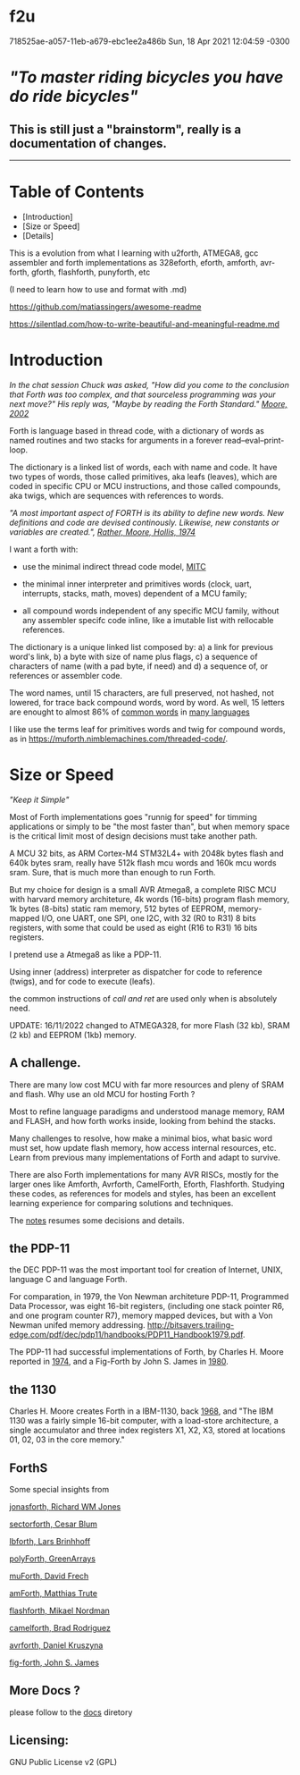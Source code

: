 # f2u

718525ae-a057-11eb-a679-ebc1ee2a486b Sun, 18 Apr 2021 12:04:59 -0300

# *"To master riding bicycles you have do ride bicycles"*

## This is still just a "brainstorm", really is a documentation of changes. 
---
# Table of Contents
* [Introduction]
* [Size or Speed]
* [Details]

This is a evolution from what I learning with u2forth, ATMEGA8, gcc assembler and forth implementations as 328eforth, eforth, amforth, avr-forth, gforth, flashforth, punyforth, etc 

(I need to learn how to use and format with .md)

https://github.com/matiassingers/awesome-readme

https://silentlad.com/how-to-write-beautiful-and-meaningful-readme.md

# Introduction

*In the chat session Chuck was asked, "How did you come to the conclusion that Forth was too complex, and that sourceless programming was your next move?" His reply was, "Maybe by reading the Forth Standard." [Moore, 2002](http://www.ultratechnology.com/levels.htm)*

Forth is language based in thread code, with a dictionary of words as named routines and two stacks for arguments in a forever read–eval–print-loop.

The dictionary is a linked list of words, each with name and code. It have two types of words, those called primitives, aka leafs (leaves), which are coded in specific CPU or MCU instructions, and those called compounds, aka twigs, which are sequences with references to words.
 
*"A most important aspect of FORTH is its ability to define new words. New definitions and code are devised continously. Likewise, new constants or variables are created.", [Rather, Moore, Hollis, 1974](https://library.nrao.edu/public/memos/comp/CDIR_17.pdf)*

I want a forth with:

- use the minimal indirect thread code model, [MITC](https://github.com/agsb/f2u/blob/main/small%20MITC%20Forth%20en.pdf)

- the minimal inner interpreter and primitives words (clock, uart, interrupts, stacks, math, moves) dependent of a MCU family;

- all compound words independent of any specific MCU family, without any assembler specifc code inline, like a imutable list with rellocable references.

The dictionary is a unique linked list composed by:  a) a link for previous word's link, b) a byte with size of name plus flags, c) a sequence of characters of name (with a pad byte, if need) and d) a sequence of, or references or assembler code.

The word names, until 15 characters, are full preserved, not hashed, not lowered, for trace back compound words, word by word. As well, 15 letters are enought to almost 86% of [common words](https://digitalcommons.butler.edu/cgi/viewcontent.cgi?article=1116&context=wordways) in [many languages](https://arxiv.org/ftp/arxiv/papers/1207/1207.2334.pdf)

I like use the terms leaf for primitives words and twig for compound words, as in https://muforth.nimblemachines.com/threaded-code/.

# Size or Speed

*"Keep it Simple"*

Most of Forth implementations goes "runnig for speed" for timming applications or simply to be "the most faster than", but when memory space is the critical limit most of design decisions must take another path.

A MCU 32 bits, as ARM Cortex-M4 STM32L4+ with 2048k bytes flash and 640k bytes sram, really have 512k flash mcu words and 160k mcu words sram. Sure, that is much more than enough to run Forth.

But my choice for design is a small AVR Atmega8, a complete RISC MCU with harvard memory architeture, 4k words (16-bits) program flash memory, 1k bytes (8-bits) static ram memory, 512 bytes of EEPROM,  memory-mapped I/O, one UART, one SPI, one I2C, with 32 (R0 to R31) 8 bits registers, with some that could be used as eight (R16 to R31) 16 bits registers. 

I pretend use a Atmega8 as like a PDP-11.  

Using inner (address) interpreter as dispatcher for code to reference (twigs), and for code to execute (leafs).

the common instructions of _call and ret_ are used only when is absolutely need.

UPDATE: 16/11/2022 changed to ATMEGA328, for more Flash (32 kb), SRAM (2 kb) and EEPROM (1kb) memory.

## A challenge.

There are many low cost MCU with far more resources and pleny of SRAM and flash. Why use an old MCU for hosting Forth ?

Most to refine language paradigms and understood manage memory, RAM and FLASH, and how forth works inside, looking from behind the stacks.

Many challenges to resolve, how make a minimal bios, what basic word must set, how update flash memory, how access internal resources, etc. Learn from previous many implementations of Forth and adapt to survive.

There are also Forth implementations for many AVR RISCs, mostly for the larger ones like Amforth, Avrforth, CamelForth, Eforth, Flashforth. Studying these codes, as references for models and styles, has been an excellent learning experience for comparing solutions and techniques. 

The [notes](https://github.com/agsb/f2u/tree/main/docs/Notes.md) resumes some decisions and details.

## the PDP-11

the DEC PDP-11 was the most important tool for creation of Internet, UNIX, language C and language Forth.

For comparation, in 1979, the Von Newman architeture PDP-11, Programmed Data Processor, was eight 16-bit registers, (including one stack pointer R6, and one program counter R7), memory mapped devices, but with a Von Newman unifed memory addressing. <http://bitsavers.trailing-edge.com/pdf/dec/pdp11/handbooks/PDP11_Handbook1979.pdf>.

The PDP-11 had successful implementations of Forth, by Charles H. Moore reported in [1974](https://library.nrao.edu/public/memos/comp/CDIR_17.pdf), and a Fig-Forth by John S. James in [1980](http://www.forth.org/fig-forth/fig-forth_PDP-11.pdf).

## the 1130

Charles H. Moore creates Forth in a IBM-1130, back [1968](https://github.com/monsonite/1968-FORTH), and "The IBM 1130 was a fairly simple 16-bit computer, with a load-store architecture, a single accumulator and three index registers X1, X2, X3, stored at locations 01, 02, 03 in the core memory."

## ForthS

Some special insights from 

[jonasforth, Richard WM Jones](https://rwmj.wordpress.com/2010/08/07/jonesforth-git-repository/)
 
[sectorforth, Cesar Blum](https://github.com/cesarblum/sectorforth)

[lbforth, Lars Brinhhoff](https://github.com/larsbrinkhoff/lbForth/)

[polyForth, GreenArrays](https://www.greenarraychips.com/home/documents/greg/DB005-120825-PF-REF.pdf)

[muForth, David Frech](https://muforth.nimblemachines.com/)

[amForth, Matthias Trute](http://amforth.sourceforge.net/)

[flashforth, Mikael Nordman](http://flashforth.sourceforge.net/)

[camelforth, Brad Rodriguez](http://www.camelforth.com)

[avrforth, Daniel Kruszyna](http://krue.net/avrforth/)

[fig-forth, John S. James](http://www.forth.org/fig-forth/fig-forth_PDP-11.pdf)

## More Docs ?

please follow to the [docs](https://github.com/agsb/f2u/tree/main/docs) diretory

## Licensing:

GNU Public License v2 (GPL)

